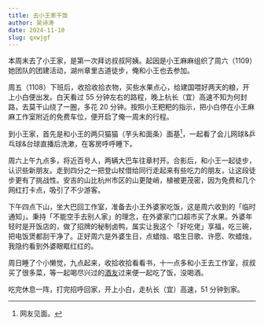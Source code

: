 ```yaml
---
title: 去小王家干饭
author: 吴诗涛
date: 2024-11-10
slug: qxwjgf
---
```


本周末去了小王家，是第一次拜访叔叔阿姨。起因是小王麻麻组织了周六（1109）她团队的团建活动，湖州章里古道徒步，俺和小王也去参加。

周五（1108）下班后，收拾收拾衣物，买些水果点心，给建国喂好两天的粮，开上小白便出发。白天看过 55 分钟左右的路程，晚上杭长（宜）高速不知为何封路，去莫干山绕了一圈，多花 20 分钟。按照小王粑粑的指示，把小白停在小王麻麻工作室附近的免费车位，便开启了俺一周末的行程。

到小王家，首先是和小王的两只猫猫（芋头和面条）面基[^1]，一起看了会儿网球&乒乓球&台球直播后洗漱，在客房呼呼睡下。

[^1]: 网友见面。

周六上午九点多，将近百号人，两辆大巴车往章村开。合影后，和小王一起徒步，认识些新朋友。走到四分之一把登山杖借给同行走起来有些吃力的朋友，让这段徒步更有了挑战性。安吉的山比杭州市区的山更陡峭，植被更茂密，因为免费和几个网红打卡点，吸引了不少游客。

下午四点下山，坐大巴回工作室，准备去小王外婆家吃饭，这是周六收到的「临时通知」。秉持「不能空手去别人家」的理念，在外婆家门口超市买了水果。外婆年轻时是开饭店的，做了招牌的秘制卤鸭，属实让我这个「好吃佬」享福，吃三碗，把电饭煲都刮干净了。正好周六是外婆生日，点蜡烛、唱生日歌、许愿、吹蜡烛，我隐约看到外婆眼眶红红的。

周日睡了个小懒觉，九点起来，收拾收拾看看书，十一点多和小王去工作室，叔叔买了很多菜，等一起喝尽兴过的<a class="link" href="/summary/2024/#第-38-周-0916-0922">酒友</a>过来便一起吃了饭，没喝酒。

吃完休息一阵，打完招呼回家，开上小白，走杭长（宜）高速，51 分钟到家。
